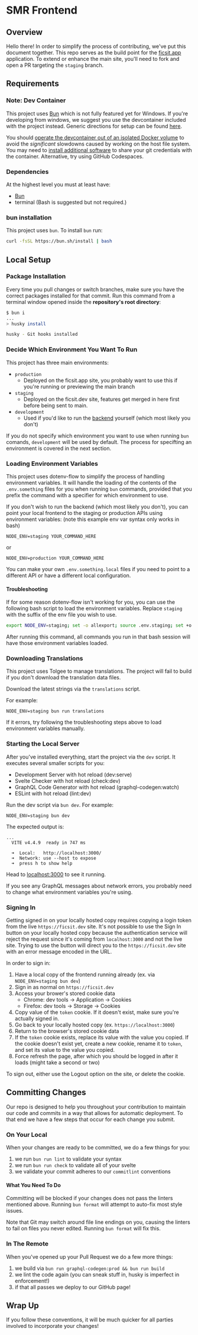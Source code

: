 # SMR Frontend

## Overview

Hello there! In order to simplify the process of contributing, we've put this document together.
This repo serves as the build point for the [ficsit.app](https://ficsit.app) application.
To extend or enhance the main site, you'll need to fork and open a PR targeting the `staging` branch.

## Requirements

### Note: Dev Container

This project uses [Bun](https://bun.sh/) which is not fully featured yet for Windows.
If you're developing from windows, we suggest you use the devcontainer included with the project instead.
Generic directions for setup can be found
[here](https://github.com/satisfactorymodding/Documentation/blob/master/README.md#devcontainer).

You should [operate the devcontainer out of an isolated Docker volume](https://code.visualstudio.com/docs/devcontainers/containers#_quick-start-open-a-git-repository-or-github-pr-in-an-isolated-container-volume)
to avoid the _significant_ slowdowns caused by working on the host file system.
You may need to [install additional software](https://code.visualstudio.com/remote/advancedcontainers/sharing-git-credentials)
to share your git credentials with the container.
Alternative, try using GitHub Codespaces.

### Dependencies

At the highest level you must at least have:

* [Bun](https://bun.sh/)
* terminal (Bash is suggested but not required.)

### bun installation

This project uses `bun`. To install `bun` run:

```sh
curl -fsSL https://bun.sh/install | bash
```

## Local Setup

### Package Installation

Every time you pull changes or switch branches, make sure you have the correct packages installed for that commit.
Run this command from a terminal window opened inside the **repository's root directory**:

```sh
$ bun i
...
> husky install

husky - Git hooks installed
```

### Decide Which Environment You Want To Run

This project has three main environments:

* `production`
  * Deployed on the ficsit.app site, you probably want to use this if you're running or previewing the main branch
* `staging`
  * Deployed on the ficsit.dev site, features get merged in here first before being sent to main.
* `development`
  * Used if you'd like to run the [backend](https://github.com/satisfactorymodding/smr-api) yourself (which most likely you don't)

If you do not specify which environment you want to use when running `bun` comands,
`development` will be used by default.
The process for specifting an environment is covered in the next section.

### Loading Environment Variables

This project uses dotenv-flow to simplify the process of handling environment variables.
It will handle the loading of the contents of the `.env.something` files for you when running `bun` commands,
provided that you prefix the command with a specifier for which environment to use.

If you don't wish to run the backend (which most likely you don't),
you can point your local frontend to the staging or production APIs using environment variables:
(note this example env var syntax only works in bash)

```shell
NODE_ENV=staging YOUR_COMMAND_HERE
```

or

```shell
NODE_ENV=production YOUR_COMMAND_HERE
```

You can make your own `.env.something.local` files if you need to point to a different API
or have a different local configuration.

#### Troubleshooting

If for some reason dotenv-flow isn't working for you,
you can use the following bash script to load the environment variables.
Replace `staging` with the suffix of the env file you wish to use.

```sh
export NODE_ENV=staging; set -o allexport; source .env.staging; set +o allexport
```

After running this command, all commands you run in that bash session will have those environment variables loaded.

### Downloading Translations

This project uses Tolgee to manage translations.
The project will fail to build if you don't download the translation data files.

Download the latest strings via the `translations` script.

For example:

```shell
NODE_ENV=staging bun run translations
```

If it errors, try following the troubleshooting steps above to load environment variables manually.

### Starting the Local Server

After you've installed everything, start the project via the `dev` script.
It executes several smaller scripts for you:

* Development Server with hot reload (dev:serve)
* Svelte Checker with hot reload (check:dev)
* GraphQL Code Generator with hot reload (graphql-codegen:watch)
* ESLint with hot reload (lint:dev)

Run the dev script via `bun dev`.
For example:

```shell
NODE_ENV=staging bun dev
```

The expected output is:

```text
...
  VITE v4.4.9  ready in 747 ms

  ➜  Local:   http://localhost:3000/
  ➜  Network: use --host to expose
  ➜  press h to show help
```

Head to [localhost:3000](http://localhost:3000) to see it running.

If you see any GraphQL messages about network errors,
you probably need to change what environment variables you're using.

### Signing In

Getting signed in on your locally hosted copy requires copying a login token from the live `https://ficsit.dev` site.
It's not possible to use the Sign In button on your locally hosted copy
because the authentication service will reject the request
since it's coming from `localhost:3000` and not the live site.
Trying to use the button will direct you to the `https://ficsit.dev` site with an error message encoded in the URL.

In order to sign in:

1. Have a local copy of the frontend running already (ex. via `NODE_ENV=staging bun dev`)
2. Sign in as normal on `https://ficsit.dev`
3. Access your brower's stored cookie data
    * Chrome: dev tools -> Application -> Cookies
    * Firefox: dev tools -> Storage -> Cookies
4. Copy value of the `token` cookie. If it doesn't exist, make sure you're actually signed in.
5. Go back to your locally hosted copy (ex. `https://localhost:3000`)
6. Return to the browser's stored cookie data
7. If the `token` cookie exists, replace its value with the value you copied.
   If the cookie doesn't exist yet, create a new cookie, rename it to `token`, and set its value to the value you copied.
8. Force refresh the page, after which you should be logged in after it loads (might take a second or two)

To sign out, either use the Logout option on the site, or delete the cookie.

## Committing Changes

Our repo is designed to help you throughout your contribution to maintain our code and commits in a way that allows for automatic deployment. To that end we have a few steps that occur for each change you submit.

### On Your Local

When your changes are ready to be committed, we do a few things for you:

  1. we run `bun run lint` to validate your syntax
  1. we run `bun run check` to validate all of your svelte
  1. we validate your commit adheres to our `commitlint` conventions

#### What You Need To Do

Committing will be blocked if your changes does not pass the linters mentioned above.
Running `bun format` will attempt to auto-fix most style issues.

Note that Git may switch around file line endings on you, causing the linters to fail on files you never edited.
Running `bun format` will fix this.

### In The Remote

When you've opened up your Pull Request we do a few more things:

  1. we build via `bun run graphql-codegen:prod && bun run build`
  1. we lint the code again (you can sneak stuff in, husky is imperfect in enforcement!)
  1. if that all passes we deploy to our GitHub page!

## Wrap Up

If you follow these conventions, it will be much quicker for all parties involved to incorporate your changes!

